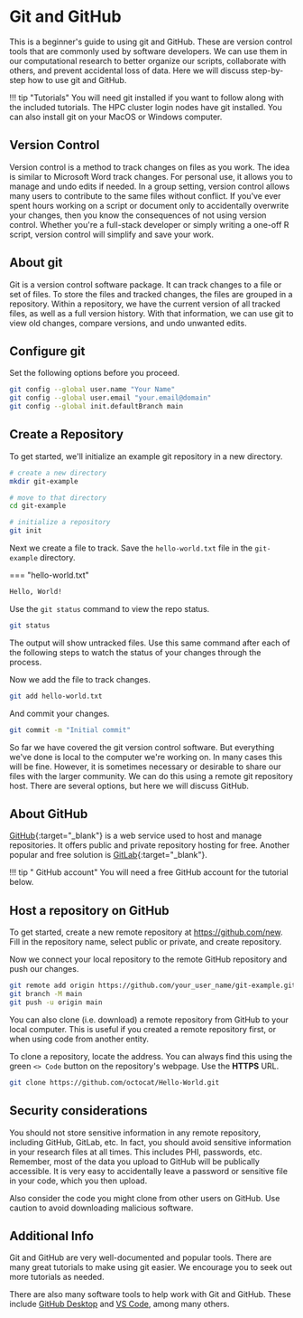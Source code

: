 # Git and GitHub

This is a beginner's guide to using git and GitHub. These are version control tools that are commonly used by software developers. We can use them in our computational research to better organize our scripts, collaborate with others, and prevent accidental loss of data. Here we will discuss step-by-step how to use git and GitHub.

!!! tip "Tutorials"
    You will need git installed if you want to follow along with the included tutorials. The HPC cluster login nodes have git installed. You can also install git on your MacOS or Windows computer.

## Version Control

Version control is a method to track changes on files as you work. The idea is similar to Microsoft Word track changes. For personal use, it allows you to manage and undo edits if needed. In a group setting, version control allows many users to contribute to the same files without conflict. If you've ever spent hours working on a script or document only to accidentally overwrite your changes, then you know the consequences of not using version control. Whether you're a full-stack developer or simply writing a one-off R script, version control will simplify and save your work.

## About git

Git is a version control software package. It can track changes to a file or set of files. To store the files and tracked changes, the files are grouped in a repository. Within a repository, we have the current version of all tracked files, as well as a full version history. With that information, we can use git to view old changes, compare versions, and undo unwanted edits.

## Configure git

Set the following options before you proceed.

```bash
git config --global user.name "Your Name"
git config --global user.email "your.email@domain"
git config --global init.defaultBranch main
```

## Create a Repository

To get started, we'll initialize an example git repository in a new directory.

```bash
# create a new directory
mkdir git-example

# move to that directory
cd git-example

# initialize a repository
git init
```

Next we create a file to track. Save the `hello-world.txt` file in the `git-example` directory.

=== "hello-world.txt"

```txt
Hello, World!
```

Use the `git status` command to view the repo status.

```bash
git status
```

The output will show untracked files. Use this same command after each of the following steps to watch the status of your changes through the process.

Now we add the file to track changes.

```bash
git add hello-world.txt
```

And commit your changes.

```bash
git commit -m "Initial commit"
```

So far we have covered the git version control software. But everything we've done is local to the computer we're working on. In many cases this will be fine. However, it is sometimes necessary or desirable to share our files with the larger community. We can do this using a remote git repository host. There are several options, but here we will discuss GitHub.

## About GitHub

[GitHub](https://github.com/){:target="_blank"} is a web service used to host and manage repositories. It offers public and private repository hosting for free. Another popular and free solution is [GitLab](https://about.gitlab.com/){:target="_blank"}.

!!! tip " GitHub account"
    You will need a free GitHub account for the tutorial below.

## Host a repository on GitHub

To get started, create a new remote repository at <https://github.com/new>. Fill in the repository name, select public or private, and create repository.

Now we connect your local repository to the remote GitHub repository and push our changes.

```bash
git remote add origin https://github.com/your_user_name/git-example.git
git branch -M main
git push -u origin main
```

You can also clone (i.e. download) a remote repository from GitHub to your local computer. This is useful if you created a remote repository first, or when using code from another entity.

To clone a repository, locate the address. You can always find this using the green `<> Code` button on the repository's webpage. Use the **HTTPS** URL.

```bash
git clone https://github.com/octocat/Hello-World.git
```

## Security considerations

You should not store sensitive information in any remote repository, including GitHub, GitLab, etc. In fact, you should avoid sensitive information in your research files at all times. This includes PHI, passwords, etc. Remember, most of the data you upload to GitHub will be publically accessible. It is very easy to accidentally leave a password or sensitive file in your code, which you then upload.

Also consider the code you might clone from other users on GitHub. Use caution to avoid downloading malicious software.

## Additional Info

Git and GitHub are very well-documented and popular tools. There are many great tutorials to make using git easier. We encourage you to seek out more tutorials as needed.

There are also many software tools to help work with Git and GitHub. These include [GitHub Desktop](https://desktop.github.com/) and [VS Code](https://code.visualstudio.com/), among many others.
